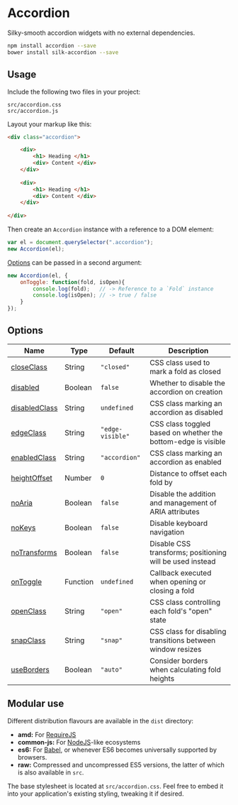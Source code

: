 Accordion
==============

Silky-smooth accordion widgets with no external dependencies.

```bash
npm install accordion --save
bower install silk-accordion --save
```

Usage
-----

Include the following two files in your project:

    src/accordion.css
    src/accordion.js


Layout your markup like this:

```html
<div class="accordion">

	<div>
		<h1> Heading </h1>
		<div> Content </div>
	</div>
	
	<div>
		<h1> Heading </h1>
		<div> Content </div>
	</div>
	
</div>
```


Then create an `Accordion` instance with a reference to a DOM element:
```js
var el = document.querySelector(".accordion");
new Accordion(el);
```

[Options](docs/options.adoc) can be passed in a second argument:
```js
new Accordion(el, {
    onToggle: function(fold, isOpen){
        console.log(fold);   // -> Reference to a `Fold` instance
        console.log(isOpen); // -> true / false
    }
});
```

Options
-------

| Name                                             | Type     | Default          | Description                                                     |
|--------------------------------------------------|----------|------------------|-----------------------------------------------------------------|
| [closeClass](docs/options.adoc#closeclass)       | String   | `"closed"`       | CSS class used to mark a fold as closed                         |
| [disabled](docs/options.adoc#disabled)           | Boolean  | `false`          | Whether to disable the accordion on creation                    |
| [disabledClass](docs/options.adoc#disabledclass) | String   | `undefined`      | CSS class marking an accordion as disabled                      |
| [edgeClass](docs/options.adoc#edgeclass)         | String   | `"edge-visible"` | CSS class toggled based on whether the bottom-edge is visible   |
| [enabledClass](docs/options.adoc#enabledclass)   | String   | `"accordion"`    | CSS class marking an accordion as enabled                       |
| [heightOffset](docs/options.adoc#heightoffset)   | Number   | `0`              | Distance to offset each fold by                                 |
| [noAria](docs/options.adoc#noaria)               | Boolean  | `false`          | Disable the addition and management of ARIA attributes          |
| [noKeys](docs/options.adoc#nokeys)               | Boolean  | `false`          | Disable keyboard navigation                                     |
| [noTransforms](docs/options.adoc#notransforms)   | Boolean  | `false`          | Disable CSS transforms; positioning will be used instead        |
| [onToggle](docs/options.adoc#ontoggle)           | Function | `undefined`      | Callback executed when opening or closing a fold                |
| [openClass](docs/options.adoc#openclass)         | String   | `"open"`         | CSS class controlling each fold's "open" state                  |
| [snapClass](docs/options.adoc#snapclass)         | String   | `"snap"`         | CSS class for disabling transitions between window resizes      |
| [useBorders](docs/options.adoc#useborders)       | Boolean  | `"auto"`         | Consider borders when calculating fold heights                  |


Modular use
-----------
Different distribution flavours are available in the `dist` directory:

* **amd:** For [RequireJS](http://requirejs.org/)
* **common-js:** For [NodeJS](https://nodejs.org/)-like ecosystems
* **es6:** For [Babel](http://babeljs.io/), or whenever ES6 becomes universally supported by browsers.
* **raw:** Compressed and uncompressed ES5 versions, the latter of which is also available in `src`.

The base stylesheet is located at `src/accordion.css`.
Feel free to embed it into your application's existing styling, tweaking it if desired.
